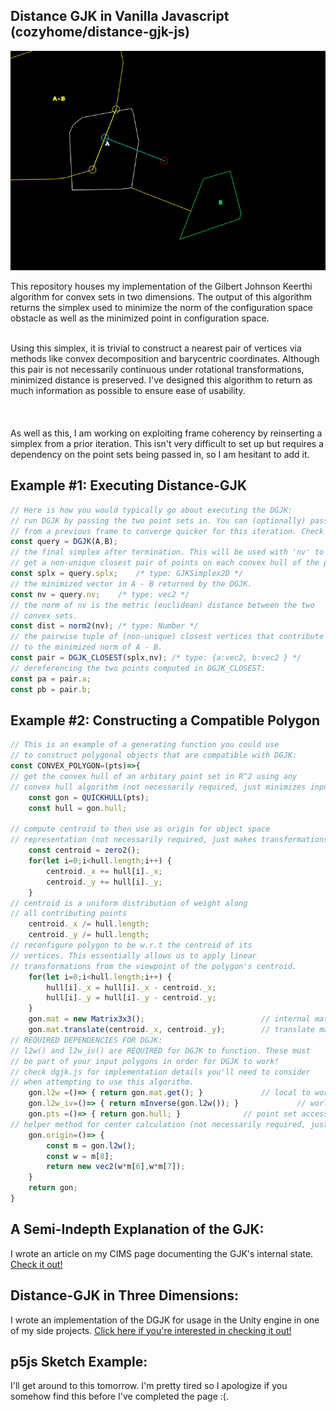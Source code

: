 ## Distance GJK in Vanilla Javascript (cozyhome/distance-gjk-js)
<p align="center">
  <img src="img/gjk.gif" alt="DGJK Gif"/>
</p>
This repository houses my implementation of the Gilbert Johnson Keerthi algorithm for convex sets in two dimensions. The output of this algorithm returns the simplex used to minimize the norm of the configuration space obstacle as well as the minimized point in configuration space. 
<br>  
<br>  

Using this simplex, it is trivial to construct a nearest pair of vertices via methods like convex decomposition and barycentric coordinates. Although this pair is not necessarily continuous under rotational transformations, minimized distance is preserved. I've designed this algorithm to return as much information as possible to ensure ease of usability.
<br>  
<br>  
As well as this, I am working on exploiting frame coherency by reinserting a simplex from a prior iteration. This isn't very difficult to set up but requires a dependency on the point sets being passed in, so I am hesitant to add it.

## Example #1: Executing Distance-GJK
```js
// Here is how you would typically go about executing the DGJK:
// run DGJK by passing the two point sets in. You can (optionally) pass in a prior simplex
// from a previous frame to converge quicker for this iteration. Check dgjk.js for more details.
const query = DGJK(A,B);
// the final simplex after termination. This will be used with 'nv' to
// get a non-unique closest pair of points on each convex hull of the point sets.
const splx = query.splx; 	/* type: GJKSimplex2D */
// the minimized vector in A - B returned by the DGJK.
const nv = query.nv; 	/* type: vec2 */
// the norm of nv is the metric (euclidean) distance between the two
// convex sets.
const dist = norm2(nv);	/* type: Number */
// the pairwise tuple of (non-unique) closest vertices that contribute
// to the minimized norm of A - B.
const pair = DGJK_CLOSEST(splx,nv); /* type: {a:vec2, b:vec2 } */
// dereferencing the two points computed in DGJK_CLOSEST:
const pa = pair.a; 
const pb = pair.b;
```
## Example #2: Constructing a Compatible Polygon
```js
// This is an example of a generating function you could use
// to construct polygonal objects that are compatible with DGJK:
const CONVEX_POLYGON=(pts)=>{
// get the convex hull of an arbitary point set in R^2 using any
// convex hull algorithm (not necessarily required, just minimizes input set)
	const gon = QUICKHULL(pts);
	const hull = gon.hull;

// compute centroid to then use as origin for object space
// representation (not necessarily required, just makes transformations easier)
	const centroid = zero2();
	for(let i=0;i<hull.length;i++) {
		centroid._x += hull[i]._x;
		centroid._y += hull[i]._y;
	}
// centroid is a uniform distribution of weight along
// all contributing points
	centroid._x /= hull.length;
	centroid._y /= hull.length;		
// reconfigure polygon to be w.r.t the centroid of its 
// vertices. This essentially allows us to apply linear 
// transformations from the viewpoint of the polygon's centroid.
	for(let i=0;i<hull.length;i++) {
		hull[i]._x = hull[i]._x - centroid._x;
		hull[i]._y = hull[i]._y - centroid._y;
	}
	gon.mat = new Matrix3x3();                          // internal matrix state
	gon.mat.translate(centroid._x, centroid._y);		// translate matrix to centroid
// REQUIRED DEPENDENCIES FOR DGJK:
// l2w() and l2w_iv() are REQUIRED for DGJK to function. These must
// be part of your input polygons in order for DGJK to work!
// check dgjk.js for implementation details you'll need to consider 
// when attempting to use this algorithm.
	gon.l2w =()=> { return gon.mat.get(); }				// local to world matrix accessor
	gon.l2w_iv=()=> { return mInverse(gon.l2w()); }	            // world to local matrix accessor
	gon.pts =()=> { return gon.hull; }				// point set accessor
// helper method for center calculation (not necessarily required, just makes origins easier to get)
	gon.origin=()=> {
		const m = gon.l2w();
		const w = m[8];
		return new vec2(w*m[6],w*m[7]);
	}
	return gon;
}
```
## A Semi-Indepth Explanation of the GJK:
I wrote an article on my CIMS page documenting the GJK's internal state. [Check it out!](https://cs.nyu.edu/~djc624/hobby/dgjk/index.html)

## Distance-GJK in Three Dimensions:
I wrote an implementation of the DGJK for usage in the Unity engine in one of my side projects. [Click here if you're interested in checking it out!](https://github.com/CozyHome/team_platformer--2-week-project/blob/main/WinterPlatformer/Assets/scripts/DistanceGJK.cs)

## p5js Sketch Example:
I'll get around to this tomorrow. I'm pretty tired so I apologize if you somehow find this before I've completed the page :(.
